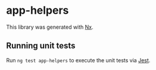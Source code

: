 # app-helpers

This library was generated with [Nx](https://nx.dev).

## Running unit tests

Run `ng test app-helpers` to execute the unit tests via [Jest](https://jestjs.io).
